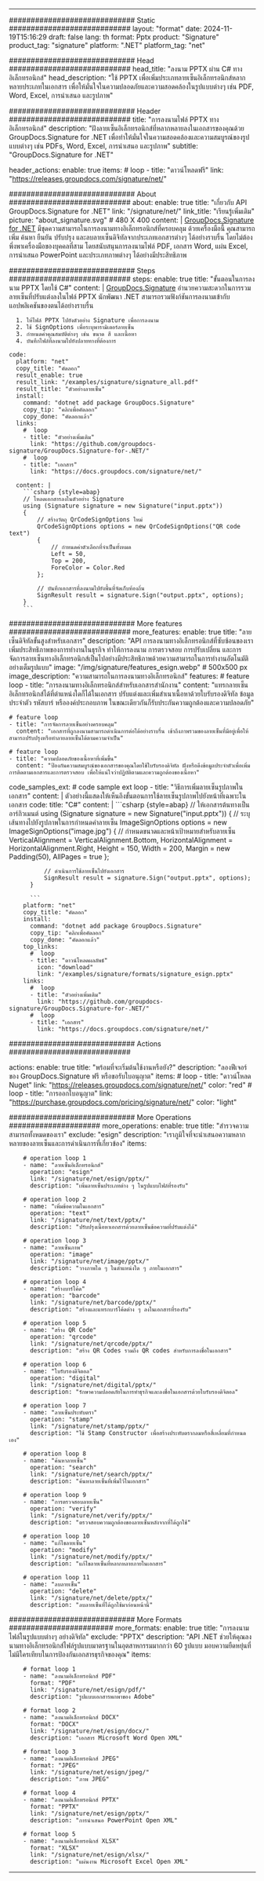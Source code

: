 



---
############################# Static ############################
layout: "format"
date:  2024-11-19T15:16:29
draft: false
lang: th
format: Pptx
product: "Signature"
product_tag: "signature"
platform: ".NET"
platform_tag: "net"

############################# Head ############################
head_title: "ลงนาม PPTX ผ่าน C# ทางอิเล็กทรอนิกส์"
head_description: "ใช้ PPTX เพื่อเพิ่มประเภทลายเซ็นอิเล็กทรอนิกส์หลากหลายประเภทในเอกสาร เพื่อให้มั่นใจในความปลอดภัยและความสอดคล้องในรูปแบบต่างๆ เช่น PDF, Word, Excel, การนำเสนอ และรูปภาพ"

############################# Header ############################
title: "การลงนามไฟล์ PPTX ทางอิเล็กทรอนิกส์" 
description: "ฝังลายเซ็นอิเล็กทรอนิกส์ที่หลากหลายลงในเอกสารของคุณด้วย GroupDocs.Signature for .NET เพื่อทำให้มั่นใจในความสอดคล้องและความสมบูรณ์ของรูปแบบต่างๆ เช่น PDFs, Word, Excel, การนำเสนอ และรูปภาพ"
subtitle: "GroupDocs.Signature for .NET" 

header_actions:
  enable: true
  items:
    #  loop
    - title: "ดาวน์โหลดฟรี"
      link: "https://releases.groupdocs.com/signature/net/"
      
############################# About ############################
about:
    enable: true
    title: "เกี่ยวกับ API GroupDocs.Signature for .NET"
    link: "/signature/net/"
    link_title: "เรียนรู้เพิ่มเติม"
    picture: "about_signature.svg" # 480 X 400
    content: |
       [GroupDocs.Signature for .NET](/signature/net/) มีชุดความสามารถในการลงนามทางอิเล็กทรอนิกส์ที่ครอบคลุม ด้วยเครื่องมือนี้ คุณสามารถเพิ่ม ค้นหา ยืนยัน ปรับปรุง และลบลายเซ็นดิจิทัลจากประเภทเอกสารต่างๆ ได้อย่างราบรื่น โดยไม่ต้องพึ่งพาเครื่องมือของบุคคลที่สาม โดยสนับสนุนการลงนามไฟล์ PDF, เอกสาร Word, แผ่น Excel, การนำเสนอ PowerPoint และประเภทภาพต่างๆ ได้อย่างมีประสิทธิภาพ

############################# Steps ############################
steps:
    enable: true
    title: "ขั้นตอนในการลงนาม PPTX โดยใช้ C#"
    content: |
      [GroupDocs.Signature](/signature/net/) อำนวยความสะดวกในการรวมลายเซ็นที่ปรับแต่งลงในไฟล์ PPTX นักพัฒนา .NET สามารถรวมฟังก์ชันการลงนามเข้ากับแอปพลิเคชันของตนได้อย่างราบรื่น
      
      1. ให้ไฟล์ PPTX ไปยังตัวอย่าง Signature เพื่อการลงนาม
      2. ใช้ SignOptions เพื่อระบุพารามิเตอร์ลายเซ็น
      3. กำหนดค่าคุณสมบัติต่างๆ เช่น ขนาด สี และเนื้อหา
      4. บันทึกไฟล์ที่ลงนามไปยังปลายทางที่ต้องการ
   
    code:
      platform: "net"
      copy_title: "คัดลอก"
      result_enable: true
      result_link: "/examples/signature/signature_all.pdf"
      result_title: "ตัวอย่างลายเซ็น"
      install:
        command: "dotnet add package GroupDocs.Signature"
        copy_tip: "คลิกเพื่อคัดลอก"
        copy_done: "คัดลอกแล้ว"
      links:
        #  loop
        - title: "ตัวอย่างเพิ่มเติม"
          link: "https://github.com/groupdocs-signature/GroupDocs.Signature-for-.NET/"
        #  loop
        - title: "เอกสาร"
          link: "https://docs.groupdocs.com/signature/net/"
          
      content: |
        ```csharp {style=abap}
        // โหลดเอกสารลงในตัวอย่าง Signature
        using (Signature signature = new Signature("input.pptx"))
        {
            // สร้างวัตถุ QrCodeSignOptions ใหม่
            QrCodeSignOptions options = new QrCodeSignOptions("QR code text")
            {
                // กำหนดค่าตัวเลือกที่จำเป็นทั้งหมด
                Left = 50,
                Top = 200,
                ForeColor = Color.Red
            };

            // บันทึกเอกสารที่ลงนามไปยังพื้นที่จัดเก็บท้องถิ่น
            SignResult result = signature.Sign("output.pptx", options);
        }
        ```            

############################# More features ############################
more_features:
  enable: true
  title: "ลายเซ็นดิจิทัลขั้นสูงสำหรับเอกสาร"
  description: "API การลงนามทางอิเล็กทรอนิกส์ที่ซับซ้อนของเราเพิ่มประสิทธิภาพของการทำงานในธุรกิจ ทำให้การลงนาม การตรวจสอบ การปรับเปลี่ยน และการจัดการลายเซ็นทางอิเล็กทรอนิกส์เป็นไปอย่างมีประสิทธิภาพด้วยความสามารถในการทำงานอัตโนมัติอย่างเต็มรูปแบบ"
  image: "/img/signature/features_esign.webp" # 500x500 px
  image_description: "ความสามารถในการลงนามทางอิเล็กทรอนิกส์"
  features:
    # feature loop
    - title: "การลงนามทางอิเล็กทรอนิกส์สำหรับเอกสารสำนักงาน"
      content: "แทรกลายเซ็นอิเล็กทรอนิกส์ได้ที่ตำแหน่งใดก็ได้ในเอกสาร ปรับแต่งและเพิ่มสำเนาเนื้อหาด้วยใบรับรองดิจิทัล ข้อมูลประจำตัว รหัสบาร์ หรือองค์ประกอบภาพ ในขณะเดียวกันก็รับประกันความถูกต้องและความปลอดภัย"

    # feature loop
    - title: "การจัดการลายเซ็นอย่างครอบคลุม"
      content: "เอกสารที่ถูกลงนามสามารถดำเนินการต่อได้อย่างราบรื่น เข้าถึงภาพรวมของลายเซ็นที่มีอยู่เพื่อให้สามารถปรับปรุงหรือทำลายลายเซ็นได้ตามความจำเป็น"

    # feature loop
    - title: "ความปลอดภัยของเนื้อหาที่เพิ่มขึ้น"
      content: "ป้องกันความสมบูรณ์ของเอกสารของคุณโดยใช้ใบรับรองดิจิทัล ฝังหรือดึงข้อมูลประจำตัวเพื่อเพิ่มการติดตามเอกสารและการตรวจสอบ เพื่อให้แน่ใจว่าปฏิบัติตามและความถูกต้องของเนื้อหา"
      
  code_samples_ext:
    # code sample ext loop
    - title: "วิธีการเพิ่มลายเซ็นรูปภาพในเอกสาร"
      content: |
        ตัวอย่างนี้แสดงให้เห็นถึงขั้นตอนการใช้ลายเซ็นรูปภาพไปยังหน้าที่เฉพาะในเอกสาร
      code:
        title: "C#"
        content: |
          ```csharp {style=abap}
          // ให้เอกสารต้นทางเป็นอาร์กิวเมนต์
          using (Signature signature = new Signature("input.pptx"))
          {
              // ระบุเส้นทางไปยังรูปภาพในการกำหนดค่าลายเซ็น
              ImageSignOptions options = new ImageSignOptions("image.jpg")
              {
                  // กำหนดขนาดและหน้าเป้าหมายสำหรับลายเซ็น
                  VerticalAlignment = VerticalAlignment.Bottom,
                  HorizontalAlignment = HorizontalAlignment.Right,
                  Height = 150,
                  Width = 200,
                  Margin = new Padding(50),
                  AllPages = true
              };

              // ดำเนินการใช้ลายเซ็นไปยังเอกสาร
              SignResult result = signature.Sign("output.pptx", options);
          }

          ```
        platform: "net"
        copy_title: "คัดลอก"
        install:
          command: "dotnet add package GroupDocs.Signature"
          copy_tip: "คลิกเพื่อคัดลอก"
          copy_done: "คัดลอกแล้ว"
        top_links:
          #  loop
          - title: "ดาวน์โหลดผลลัพธ์"
            icon: "download"
            link: "/examples/signature/formats/signature_esign.pptx"
        links:
          #  loop
          - title: "ตัวอย่างเพิ่มเติม"
            link: "https://github.com/groupdocs-signature/GroupDocs.Signature-for-.NET/"
          #  loop
          - title: "เอกสาร"
            link: "https://docs.groupdocs.com/signature/net/"
            

            


############################# Actions ############################

actions:
  enable: true
  title: "พร้อมที่จะเริ่มต้นใช้งานหรือยัง?"
  description: "ลองฟีเจอร์ของ GroupDocs.Signature ฟรี หรือขอรับใบอนุญาต"
  items:
    #  loop
    - title: "ดาวน์โหลด Nuget"
      link: "https://releases.groupdocs.com/signature/net/"
      color: "red"
        #  loop
    - title: "การออกใบอนุญาต"
      link: "https://purchase.groupdocs.com/pricing/signature/net/"
      color: "light"


############################# More Operations #####################
more_operations:
    enable: true
    title: "สำรวจความสามารถทั้งหมดของเรา"
    exclude: "esign"
    description: "เราภูมิใจที่จะนำเสนอความหลากหลายของลายเซ็นและการดำเนินการที่เกี่ยวข้อง"
    items: 
          
        # operation loop 1
        - name: "ลายเซ็นอิเล็กทรอนิกส์"
          operation: "esign"
          link: "/signature/net/esign/pptx/"
          description: "เพิ่มลายเซ็นประเภทต่าง ๆ ในรูปแบบไฟล์ที่รองรับ"

        # operation loop 2
        - name: "เพิ่มข้อความในเอกสาร"
          operation: "text"
          link: "/signature/net/text/pptx/"
          description: "ปรับปรุงเนื้อหาเอกสารด้วยลายเซ็นข้อความที่ปรับแต่งได้"

        # operation loop 3
        - name: "ลายเซ็นภาพ"
          operation: "image"
          link: "/signature/net/image/pptx/"
          description: "วางภาพใด ๆ ในตำแหน่งใด ๆ ภายในเอกสาร"

        # operation loop 4
        - name: "สร้างบาร์โค้ด"
          operation: "barcode"
          link: "/signature/net/barcode/pptx/"
          description: "สร้างและแทรกบาร์โค้ดต่าง ๆ ลงในเอกสารที่รองรับ"

        # operation loop 5
        - name: "สร้าง QR Code"
          operation: "qrcode"
          link: "/signature/net/qrcode/pptx/"
          description: "สร้าง QR Codes รวมถึง QR codes สำหรับการลงชื่อในเอกสาร"
          
        # operation loop 6
        - name: "ใบรับรองดิจิตอล"
          operation: "digital"
          link: "/signature/net/digital/pptx/"
          description: "รักษาความปลอดภัยในการทำธุรกิจและลงชื่อในเอกสารด้วยใบรับรองดิจิตอล"

        # operation loop 7
        - name: "ลายเซ็นประทับตรา"
          operation: "stamp"
          link: "/signature/net/stamp/pptx/"
          description: "ใช้ Stamp Constructor เพื่อสร้างประทับตรากลมหรือสี่เหลี่ยมที่กำหนดเอง"
          
        # operation loop 8
        - name: "ค้นหาลายเซ็น"
          operation: "search"
          link: "/signature/net/search/pptx/"
          description: "ค้นหาลายเซ็นที่เพิ่มไว้ในเอกสาร"
          
        # operation loop 9
        - name: "การตรวจสอบลายเซ็น"
          operation: "verify"
          link: "/signature/net/verify/pptx/"
          description: "ตรวจสอบความถูกต้องของลายเซ็นหลังจากที่ได้ถูกใช้"
          
        # operation loop 10
        - name: "แก้ไขลายเซ็น"
          operation: "modify"
          link: "/signature/net/modify/pptx/"
          description: "แก้ไขลายเซ็นที่หลากหลายภายในเอกสาร"
          
        # operation loop 11
        - name: "ลบลายเซ็น"
          operation: "delete"
          link: "/signature/net/delete/pptx/"
          description: "ลบลายเซ็นที่ได้ถูกใช้มาก่อนหน้านี้"
          
############################# More Formats ########################
more_formats:
    enable: true
    title: "การลงนามไฟล์ในรูปแบบต่างๆ อย่างดิจิทัล"
    exclude: "PPTX"
    description: "API .NET ช่วยให้คุณลงนามทางอิเล็กทรอนิกส์ไฟล์รูปแบบมาตรฐานในอุตสาหกรรมมากกว่า 60 รูปแบบ มอบความยืดหยุ่นที่ไม่มีใครเทียบในการป้องกันเอกสารธุรกิจของคุณ"
    items: 
          
        # format loop 1
        - name: "ลงนามอิเล็กทรอนิกส์ PDF"
          format: "PDF"
          link: "/signature/net/esign/pdf/"
          description: "รูปแบบเอกสารพกพาของ Adobe"
          
        # format loop 2
        - name: "ลงนามอิเล็กทรอนิกส์ DOCX"
          format: "DOCX"
          link: "/signature/net/esign/docx/"
          description: "เอกสาร Microsoft Word Open XML"
          
        # format loop 3
        - name: "ลงนามอิเล็กทรอนิกส์ JPEG"
          format: "JPEG"
          link: "/signature/net/esign/jpeg/"
          description: "ภาพ JPEG"
          
        # format loop 4
        - name: "ลงนามอิเล็กทรอนิกส์ PPTX"
          format: "PPTX"
          link: "/signature/net/esign/pptx/"
          description: "การนำเสนอ PowerPoint Open XML"
          
        # format loop 5
        - name: "ลงนามอิเล็กทรอนิกส์ XLSX"
          format: "XLSX"
          link: "/signature/net/esign/xlsx/"
          description: "แผ่นงาน Microsoft Excel Open XML"


          

---